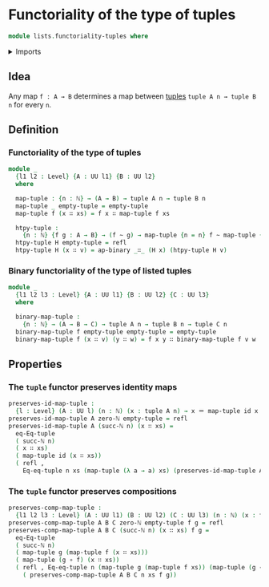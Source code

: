 # Functoriality of the type of tuples

```agda
module lists.functoriality-tuples where
```

<details><summary>Imports</summary>

```agda
open import elementary-number-theory.natural-numbers

open import foundation.action-on-identifications-binary-functions
open import foundation.dependent-pair-types
open import foundation.function-extensionality
open import foundation.function-types
open import foundation.homotopies
open import foundation.identity-types
open import foundation.postcomposition-functions
open import foundation.universe-levels
open import foundation.whiskering-homotopies-composition

open import lists.tuples

open import univalent-combinatorics.standard-finite-types
```

</details>

## Idea

Any map `f : A → B` determines a map between [tuples](lists.tuples.md)
`tuple A n → tuple B n` for every `n`.

## Definition

### Functoriality of the type of tuples

```agda
module _
  {l1 l2 : Level} {A : UU l1} {B : UU l2}
  where

  map-tuple : {n : ℕ} → (A → B) → tuple A n → tuple B n
  map-tuple _ empty-tuple = empty-tuple
  map-tuple f (x ∷ xs) = f x ∷ map-tuple f xs

  htpy-tuple :
    {n : ℕ} {f g : A → B} → (f ~ g) → map-tuple {n = n} f ~ map-tuple {n = n} g
  htpy-tuple H empty-tuple = refl
  htpy-tuple H (x ∷ v) = ap-binary _∷_ (H x) (htpy-tuple H v)
```

### Binary functoriality of the type of listed tuples

```agda
module _
  {l1 l2 l3 : Level} {A : UU l1} {B : UU l2} {C : UU l3}
  where

  binary-map-tuple :
    {n : ℕ} → (A → B → C) → tuple A n → tuple B n → tuple C n
  binary-map-tuple f empty-tuple empty-tuple = empty-tuple
  binary-map-tuple f (x ∷ v) (y ∷ w) = f x y ∷ binary-map-tuple f v w
```

## Properties

### The `tuple` functor preserves identity maps

```agda
preserves-id-map-tuple :
  {l : Level} (A : UU l) (n : ℕ) (x : tuple A n) → x ＝ map-tuple id x
preserves-id-map-tuple A zero-ℕ empty-tuple = refl
preserves-id-map-tuple A (succ-ℕ n) (x ∷ xs) =
  eq-Eq-tuple
  ( succ-ℕ n)
  ( x ∷ xs)
  ( map-tuple id (x ∷ xs))
  ( refl ,
    Eq-eq-tuple n xs (map-tuple (λ a → a) xs) (preserves-id-map-tuple A n xs))
```

### The `tuple` functor preserves compositions

```agda
preserves-comp-map-tuple :
  {l1 l2 l3 : Level} (A : UU l1) (B : UU l2) (C : UU l3) (n : ℕ) (x : tuple A n) (f : A → B) (g : B → C) → map-tuple g (map-tuple f x) ＝ map-tuple (g ∘ f) x
preserves-comp-map-tuple A B C zero-ℕ empty-tuple f g = refl
preserves-comp-map-tuple A B C (succ-ℕ n) (x ∷ xs) f g =
  eq-Eq-tuple
  ( succ-ℕ n)
  ( map-tuple g (map-tuple f (x ∷ xs)))
  ( map-tuple (g ∘ f) (x ∷ xs))
  ( refl , Eq-eq-tuple n (map-tuple g (map-tuple f xs)) (map-tuple (g ∘ f) xs)
    ( preserves-comp-map-tuple A B C n xs f g))
```
